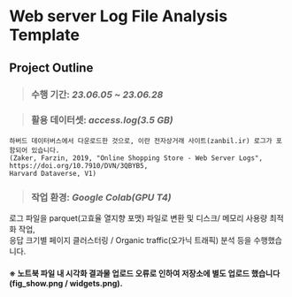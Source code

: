 # **Web server Log File Analysis Template**

## Project Outline


> ### 수행 기간: *23.06.05 ~ 23.06.28*

> ### 활용 데이터셋: *access.log(3.5 GB)*
    하버드 데이터버스에서 다운로드한 것으로, 이란 전자상거래 사이트(zanbil.ir) 로그가 포함되어 있습니다.
    (Zaker, Farzin, 2019, "Online Shopping Store - Web Server Logs", https://doi.org/10.7910/DVN/3QBYB5,
    Harvard Dataverse, V1)

> ### 작업 환경: *Google Colab(GPU T4)*

로그 파일을 parquet(고효율 열지향 포맷) 파일로 변환 및 디스크/ 메모리 사용량 최적화 작업,  
응답 크기별 페이지 클러스터링 / Organic traffic(오가닉 트래픽) 분석 등을 수행했습니다.

#### **※ 노트북 파일 내 시각화 결과물 업로드 오류로 인하여 저장소에 별도 업로드 했습니다(fig_show.png / widgets.png).**
